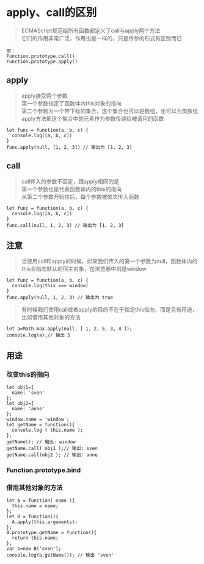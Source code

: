 # apply、call的区别
>ECMAScript规范给所有函数都定义了call与apply两个方法<br>
它们的作用非常广泛，作用也是一样的，只是传参的形式有区别而已
```$xslt
即：
Function.prototype.call()
Function.prototype.apply()
```
## apply
>apply接受两个参数<br>
第一个参数指定了函数体内this对象的指向<br>
第二个参数为一个带下标的集合，这个集合也可以是数组，也可以为类数组<br>
apply方法把这个集合中的元素作为参数传递给被调用的函数
```$xslt
let func = function(a, b, c) {
  console.log([a, b, c])
}
func.apply(null, [1, 2, 3]) // 输出为 [1, 2, 3]
```
## call
>call传入的参数不固定，跟apply相同的是<br>
第一个参数也是代表函数体内的this的指向<br>
从第二个参数开始往后，每个参数被依次传入函数
```$xslt
let func = function(a, b, c) {
  console.log([a, b, c])
}
func.call(null, 1, 2, 3) // 输出为 [1, 2, 3]
```
## 注意
>当使用call和apply的时候，如果我们传入的第一个参数为null，函数体内的this会指向默认的宿主对象，在浏览器中则是window
```$xslt
let func = function(a, b, c) {
  console.log(this === window)
}
func.apply(null, 1, 2, 3) // 输出为 true
```

>有时候我们使用call或者apply的目的不在于指定this指向，而是另有用途，比如借用其他对象的方法
```$xslt
let a=Math.max.apply(null, [ 1, 2, 5, 3, 4 ]);
console.log(a);// 输出 5
```
## 用途
### 改变this的指向
```$xslt
let obj1={ 
  name: 'sven'
};
let obj2={ 
  name: 'anne'
};
window.name = 'window';
let getName = function(){ 
  console.log ( this.name );
};
getName(); // 输出: window
getName.call( obj1 );// 输出: sven
getName.call(obj2 ); // 输出: anne
```
### Function.prototype.bind
### 借用其他对象的方法
```$xslt
let A = function( name ){ 
  this.name = name;
};
let B = function(){ 
  A.apply(this,arguments);
};
B.prototype.getName = function(){ 
  return this.name;
};
var b=new B('sven');
console.log(b.getName()); // 输出 'sven'
```
